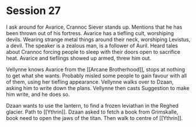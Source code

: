 # Session 27

I ask around for Avarice, Crannoc Siever stands up. Mentions that he has been thrown out of his fortress. Avarice has a tiefling cult, worshiping devils. Wearing strange metal things around their neck, worshiping Levistus, a devil. The speaker is a zealous man, is a follower of Auril. Heard tales about Crannoc forcing people to sleep with their doors open to sacrifice heat. Avarice and tieflings showed up armed, threw him out.

Vellynne knows Avarice from the [[Arcane Brotherhood]], stops at nothing to get what she wants. Probably misled some people to gain favour with all of them, using her tiefling appearance. Vellynne walks over to Dzaan, asking him to write down the plans. Vellynne then casts Suggestion to make him write, and he does so.

Dzaan wants to use the lantern, to find a frozen leviathan in the Reghed glacier. Path to [[Ythrin]]. Dzaan asked to fetch a book from Grimskalle, book need to open the jaws of the titan. Then walk to centre of [[Ythrin]].
